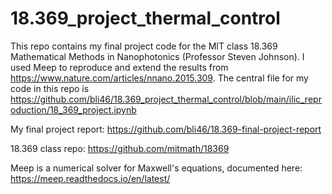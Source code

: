 # 18.369_project_thermal_control
This repo contains my final project code for the MIT class 18.369 Mathematical Methods in Nanophotonics (Professor Steven Johnson). I used Meep to reproduce and extend the results from https://www.nature.com/articles/nnano.2015.309. The central file for my code in this repo is https://github.com/bli46/18.369_project_thermal_control/blob/main/ilic_reproduction/18_369_project.ipynb

My final project report: https://github.com/bli46/18.369-final-project-report

18.369 class repo: https://github.com/mitmath/18369

Meep is a numerical solver for Maxwell's equations, documented here: https://meep.readthedocs.io/en/latest/

